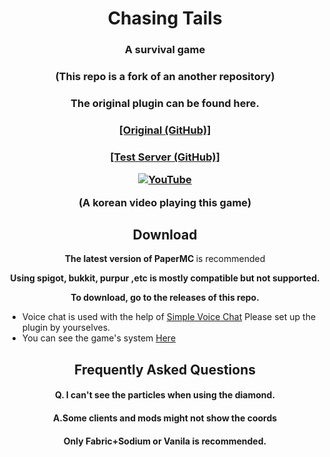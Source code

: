 <h1 align="center">Chasing Tails</h1>

<h3 align="center">A survival game</p>

<h3 align="center">(This repo is a fork of an another repository)</p>

<h3 align="center">The original plugin can be found here.</p>
<h3 align="center"><a href="https://github.com/ParadiseDevTeam/chasing-tails" target="_blank">[Original (GitHub)]</a></p>

<h3 align="center"><a href="https://github.com/Lukewiz/chasing-tails-modified/releases/tag/testsrvV1.0.1" target="_blank">[Test Server (GitHub)]</a></p>

[![YouTube](https://i.ytimg.com/vi/Y92NWM90d24/maxresdefault.jpg)](https://www.youtube.com/watch?v=Y92NWM90d24)

<p>(A korean video playing this game)</p>
<h2 align="center">Download</h2>

<p align="center"><b>The latest version of PaperMC </b>is recommended</p>

<b><p align="center">Using spigot, bukkit, purpur ,etc is mostly compatible but not supported.</p></b>

<b><p align="center">To download, go to the releases of this repo.</p></b>

- Voice chat is used with the help of [Simple Voice Chat](https://www.curseforge.com/minecraft/mc-mods/simple-voice-chat) Please set up the plugin by yourselves.
- You can see the game's system [Here](./docs/GAMEINFO.md) 

<h2 align="center">Frequently Asked Questions</h2>

<h4 align="center">Q. I can't see the particles when using the diamond.</p>
<h4 align="center">A.Some clients and mods might not show the coords</p>
<h4 align="center">Only Fabric+Sodium or Vanila is recommended. </h2>
